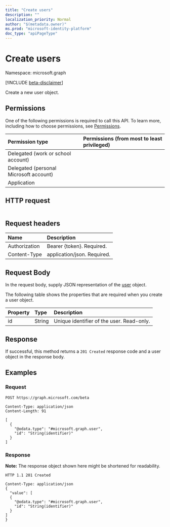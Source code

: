 ```yaml
---
title: "Create users"
description: ""
localization_priority: Normal
author: "$(metadata.owner)"
ms.prod: "microsoft-identity-platform"
doc_type: "apiPageType"
---
```


# Create users

Namespace: microsoft.graph

[!INCLUDE [beta-disclaimer](../../includes/beta-disclaimer.md)]

Create a new user object.

## Permissions

One of the following permissions is required to call this API. To learn more, including how to choose permissions, see [Permissions](/graph/permissions-reference).

| Permission type                        | Permissions (from most to least privileged) |
| :------------------------------------- | :------------------------------------------ |
| Delegated (work or school account)     |                                             |
| Delegated (personal Microsoft account) |                                             |
| Application                            |                                             |

## HTTP request

<!-- {
  "blockType": "ignored"
}
-->

```http

```

## Request headers

| Name          | Description                 |
| :------------ | :-------------------------- |
| Authorization | Bearer {token}. Required.   |
| Content-Type  | application/json. Required. |

## Request Body

In the request body, supply JSON representation of the [user](../resources/-user.md) object.

<!-- Actions and Functions -->

<!-- CRUD Methods -->

The following table shows the properties that are required when you create a user object.

| Property | Type   | Description                               |
| :------- | :----- | :---------------------------------------- |
| id       | String | Unique identifier of the user. Read-only. |

## Response

If successful, this method returns a `201 Created` response code and a user object in the response body.

## Examples

### Request

<!-- {
  "blockType": "request",
  "name": "create_users"
}
-->

```http
POST https://graph.microsoft.com/beta

Content-Type: application/json
Content-Length: 91

[
  {
    "@odata.type": "#microsoft.graph.user",
    "id": "String(identifier)"
  }
]

```

### Response

**Note:** The response object shown here might be shortened for readability.

<!-- {
  "blockType": "response",
  "truncated": true,
  "@odata.type": "$(this.ReturnTypeFullName)"
}
-->

```http
HTTP 1.1 201 Created

Content-Type: application/json
{
  "value": [
  {
    "@odata.type": "#microsoft.graph.user",
    "id": "String(identifier)"
  }
]
}

```